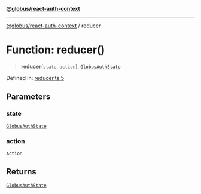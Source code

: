 [**@globus/react-auth-context**](../README.md)

***

[@globus/react-auth-context](../globals.md) / reducer

# Function: reducer()

> **reducer**(`state`, `action`): [`GlobusAuthState`](../type-aliases/GlobusAuthState.md)

Defined in: [reducer.ts:5](https://github.com/globus/react-auth-context/blob/e8139c44837c34e513aa98b148623ed8917c2ed9/src/reducer.ts#L5)

## Parameters

### state

[`GlobusAuthState`](../type-aliases/GlobusAuthState.md)

### action

`Action`

## Returns

[`GlobusAuthState`](../type-aliases/GlobusAuthState.md)
